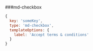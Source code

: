 ###md-checkbox

```javascript
{
  key: 'someKey',
  type: 'md-checkbox',
  templateOptions: {
    label: 'Accept terms & conditions'
  }
}
```
